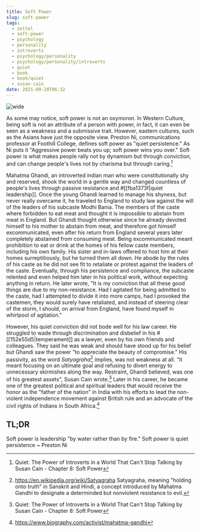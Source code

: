 ```yaml
---
title: Soft Power
slug: soft-power
tags:
  - zettel
  - soft-power
  - psychology
  - personality
  - introverts
  - psychology/personality
  - psychology/personality/introverts
  - quiet
  - book
  - book/quiet
  - susan-cain
date: 2021-09-20T06:32
---
```



![wide](https://www.maxpixel.net/static/photo/1x/Mohandas-Karamchand-Gandhi-Peace-Movement-1930-67483.jpg "image from Max Pixel (cc)")

As some may notice, soft power is not an oxymoron. In Western Culture, being
soft is not an attribute of a person with power, in fact, it can even be seen as
a weakness and a submissive trait. However, eastern cultures, such as the Asians
have just the opposite view. Preston Ni, communications professor at Foothill
College, defines soft power as "quiet persistence." As Ni puts it "Aggressive
power beats you up; soft power wins you over." Soft power is what makes people
rally not by dynamism but through conviction, and can change people's lives not
by charisma but through caring.[^1]

Mahatma Ghandi, an introverted indian man who were constitutionally shy and
reserved, shook the world in a gentle way and changed countless of people's
lives through passive resistance and #[[fba1373f|quiet leadership]]. Once the
young Ghandi learned to manage his shyness, but never really overcame it, he
traveled to England to study law against the will of the leaders of his subcaste
Modhi Bania. The members of the caste where forbidden to eat meat and thought it
is impossible to abstain from meat in England. But Ghandi thought otherwise
since he already devoted himself to his mother to abstain from meat, and
therefore got himself excommunicated, even after his return from England several
years later completely abstained from consuming meat. Being excommunicated meant
prohibition to eat or drink at the homes of his fellow caste members, including
his own family. His sister and in-laws offered to host him at their homes
surreptitiously, but he turned them all down. He abode by the rules of his caste
as he did not see fit to retaliate or protest against the leaders of the caste.
Eventually, through his persistence and compliance, the subcaste relented and
even helped him later in his political work, without expecting anything in
return. He later wrote, "It is my conviction that all these good things are due
to my non-resistance. Had I agitated for being admitted to the caste, had
I attempted to divide it into more camps, had I provoked the castemen, they
would surely have retaliated, and instead of steering clear of the storm,
I should, on arrival from England, have found myself in whirlpool of agitation."

However, his quiet conviction did not bode well for his law career. He struggled
to wade through discrimination and disbelief in his #[[152e55d5|temperament]] as
a lawyer, even by his own friends and colleagues. They said he was weak and
should have stood up for his belief but Ghandi saw the power "to appreciate the
beauty of compromise." His passivity, as the word _Satyagraha_[^2] implies, was
not weakness at all. "It meant focusing on an ultimate goal and refusing to
divert energy to unnecessary skirmishes along the way. Restraint, Ghandi
believed, was one of his greatest assets", Susan Cain wrote.[^1] Later in his
career, he became one of the greatest political and spiritual leaders that would
receive the honor as the "father of the nation" in India with his efforts to
lead the non-violent independence movement against British rule and an advocate
of the civil rights of Indians in South Africa.[^3]

<div class="tldr">
  <h2>TL;DR</h2>
  <p>
    Soft power is leadership "by water rather than by fire." Soft power is quiet
    persistence ~ Preston Ni
  </p>
</div>

[^1]: Quiet: The Power of Introverts in a World That Can't Stop Talking by Susan Cain - Chapter 8: Soft Power
[^2]: https://en.wikipedia.org/wiki/Satyagraha Satyagraha, meaning "holding onto truth" in Sanskrit and Hindi, a concept introduced by Mahatma Gandhi to designate a determinded but nonviolent resistance to evil.
[^3]: https://www.biography.com/activist/mahatma-gandhi
